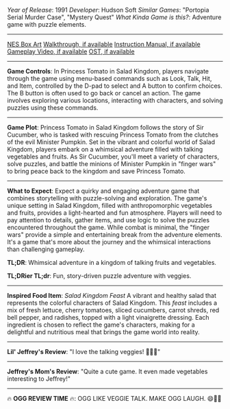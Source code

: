 *Year of Release*: 1991
*Developer*: Hudson Soft
*Similar Games*: "Portopia Serial Murder Case", "Mystery Quest"
*What Kinda Game is this?*: Adventure game with puzzle elements.

---
[NES Box Art](https://www.google.com/search?tbm=isch&q=NES+Box+Art+Princess+Tomato+in+Salad+Kingdom) 
[Walkthrough, if available](https://www.google.com/search?q=Walkthrough+NES+Princess+Tomato+in+Salad+Kingdom)
[Instruction Manual, if available](https://www.google.com/search?q=NES+Instruction+Manual+Princess+Tomato+in+Salad+Kingdom)
[Gameplay Video, if available](https://www.youtube.com/results?search_query=gameplay+NES+Princess+Tomato+in+Salad+Kingdom) 
[OST, if available](https://www.youtube.com/results?search_query=gameplay+NES+Princess+Tomato+in+Salad+Kingdom+OST)

- - -
**Game Controls**:
In Princess Tomato in Salad Kingdom, players navigate through the game using menu-based commands such as Look, Talk, Hit, and Item, controlled by the D-pad to select and A button to confirm choices. The B button is often used to go back or cancel an action. The game involves exploring various locations, interacting with characters, and solving puzzles using these commands.

- - -
**Game Plot**: 
Princess Tomato in Salad Kingdom follows the story of Sir Cucumber, who is tasked with rescuing Princess Tomato from the clutches of the evil Minister Pumpkin. Set in the vibrant and colorful world of Salad Kingdom, players embark on a whimsical adventure filled with talking vegetables and fruits. As Sir Cucumber, you'll meet a variety of characters, solve puzzles, and battle the minions of Minister Pumpkin in "finger wars" to bring peace back to the kingdom and save Princess Tomato.

- - -
**What to Expect**: 
Expect a quirky and engaging adventure game that combines storytelling with puzzle-solving and exploration. The game's unique setting in Salad Kingdom, filled with anthropomorphic vegetables and fruits, provides a light-hearted and fun atmosphere. Players will need to pay attention to details, gather items, and use logic to solve the puzzles encountered throughout the game. While combat is minimal, the "finger wars" provide a simple and entertaining break from the adventure elements. It's a game that's more about the journey and the whimsical interactions than challenging gameplay.

**TL;DR**:
Whimsical adventure in a kingdom of talking fruits and vegetables.

**TL;DRier TL;dr**: 
Fun, story-driven puzzle adventure with veggies.

---
**Inspired Food Item**: *Salad Kingdom Feast*
A vibrant and healthy salad that represents the colorful characters of Salad Kingdom. This *feast* includes a mix of fresh lettuce, cherry tomatoes, sliced cucumbers, carrot shreds, red bell pepper, and radishes, topped with a light vinaigrette dressing. Each ingredient is chosen to reflect the game's characters, making for a delightful and nutritious meal that brings the game world into reality.

---
**Lil' Jeffrey's Review**: "I love the talking veggies! 🥒🍅😆"

---
**Jeffrey's Mom's Review**: "Quite a cute game. It even made vegetables interesting to Jeffrey!"

---
🔥 **OGG REVIEW TIME** 🔥: OGG LIKE VEGGIE TALK. MAKE OGG LAUGH. 😄🥕🍅